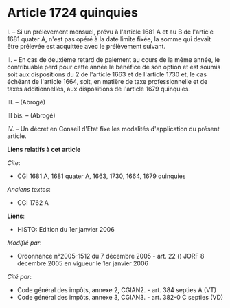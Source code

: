 # Article 1724 quinquies

I. – Si un prélèvement mensuel, prévu à l'article 1681 A et au B de l'article 1681 quater A, n'est pas opéré à la date limite
fixée, la somme qui devait être prélevée est acquittée avec le prélèvement suivant.

II. – En cas de deuxième retard de paiement au cours de la même année, le contribuable perd pour cette année le bénéfice de
son option et est soumis soit aux dispositions du 2 de l'article 1663 et de l'article 1730 et, le cas échéant de l'article
1664, soit, en matière de taxe professionnelle et de taxes additionnelles, aux dispositions de l'article 1679 quinquies.

III. – (Abrogé)

III bis. – (Abrogé)

IV. – Un décret en Conseil d'Etat fixe les modalités d'application du présent article.

**Liens relatifs à cet article**

_Cite_:

  - CGI 1681 A, 1681 quater A, 1663, 1730, 1664, 1679 quinquies

_Anciens textes_:

  - CGI 1762 A

**Liens**:

  - HISTO: Edition du 1er janvier 2006

_Modifié par_:

  - Ordonnance n°2005-1512 du 7 décembre 2005 - art. 22 () JORF 8 décembre 2005 en vigueur le 1er janvier 2006

_Cité par_:

  - Code général des impôts, annexe 2, CGIAN2. - art. 384 septies A (VT)
  - Code général des impôts, annexe 3, CGIAN3. - art. 382-0 C septies (VD)

